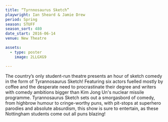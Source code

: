```yaml
---
title: “Tyrnnosaurus Sketch”
playwright: Ian Sheard & Jamie Drew
period: Spring
season: STUFF
season_sort: 480
date_start: 2016-06-14
venue: New Theatre

assets:
  - type: poster
    image: 2LLGXG9

---
```

The country’s only student-run theatre presents an hour of sketch comedy in the form of Tyrannosaurus Sketch! Featuring six actors fuelled mostly by coffee and the desperate need to procrastinate their degree and writers with comedy ambitions bigger than Kim Jong Un's nuclear missile programme. Tyrannosaurus Sketch sets out a smorgasbord of comedy, from highbrow humour to cringe-worthy puns, with pit-stops at superhero parodies and absolute absurdism, this show is sure to entertain, as these Nottingham students come out all puns blazing! 
